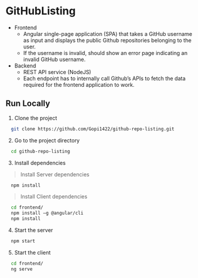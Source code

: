 # GitHubListing

- Frontend
  - Angular single-page application (SPA) that takes a GitHub username as input and displays the public Github repositories belonging to the user.
  - If the username is invalid, should show an error page indicating an invalid GitHub username.
- Backend
  - REST API service (NodeJS)
  - Each endpoint has to internally call Github’s APIs to fetch the data required for the frontend application to work.

## Run Locally

1. Clone the project

```bash
  git clone https://github.com/Gopi1422/github-repo-listing.git
```

2. Go to the project directory

```bash
  cd github-repo-listing
```

3. Install dependencies

> Install Server dependencies

```bash
  npm install
```

> Install Client dependencies

```bash
  cd frontend/
  npm install –g @angular/cli
  npm install
```

4. Start the server

```bash
  npm start
```

5. Start the client

```bash
  cd frontend/
  ng serve
```
